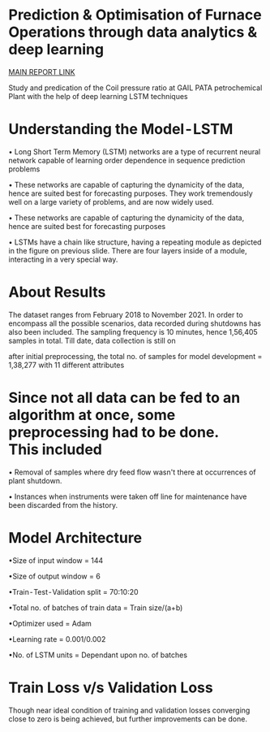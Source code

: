 # Prediction & Optimisation of Furnace Operations through data analytics & deep learning

[MAIN REPORT LINK](https://medium.com/@mallprakhar05/prediction-optimisation-of-furnace-operations-through-data-analytics-deep-learning-a37945fb4017) 

Study and predication of the Coil pressure ratio at GAIL PATA
petrochemical Plant with the help of deep learning LSTM techniques

# Understanding the Model - LSTM
• Long Short Term Memory (LSTM) networks are a type of recurrent neural network capable of learning order dependence in sequence prediction problems  

• These networks are capable of capturing the dynamicity of the data, hence are suited best for forecasting purposes. They work tremendously well on a large variety of problems, and are now widely used.

• These networks are capable of capturing the dynamicity of the data, hence are suited best for forecasting purposes

• LSTMs have a chain like structure, having a repeating module as depicted in the figure on previous slide. There are four layers inside of a module, interacting in a very special way.

# About Results
The dataset ranges from February 2018 to November 2021. In order to encompass all the possible scenarios, data recorded during shutdowns has also been included. The sampling frequency is 10 minutes, hence 1,56,405 samples in total. Till date, data collection is still on

after initial preprocessing, the total no. of samples for model development = 1,38,277 with 11 different attributes

# Since not all data can be fed to an algorithm at once, some preprocessing had to be done. This included

• Removal of samples where dry feed flow wasn't there at occurrences of plant shutdown.

• Instances when instruments were taken off line for maintenance have been discarded from the history.

# Model Architecture

•Size of input window = 144

•Size of output window = 6

•Train - Test - Validation split = 70:10:20

•Total no. of batches of train data = Train size/(a+b)

•Optimizer used = Adam

•Learning rate = 0.001/0.002

•No. of LSTM units = Dependant upon no. of batches

# Train Loss v/s Validation Loss

Though near ideal condition of training and validation losses converging close to zero is being achieved, but further improvements can be done.
